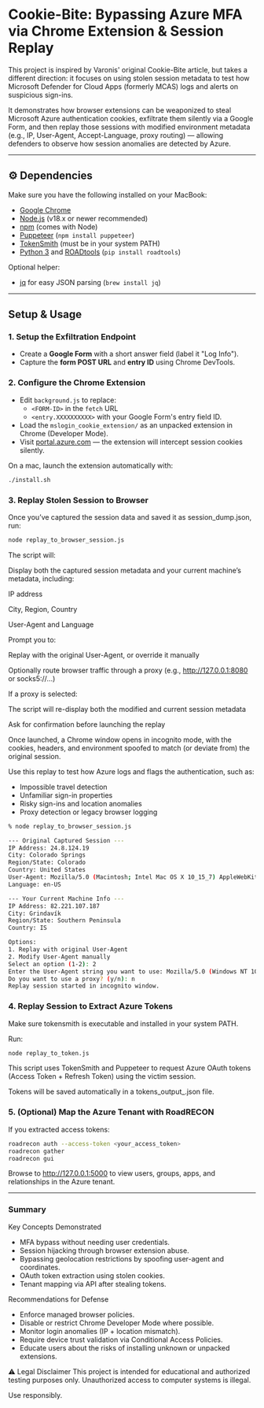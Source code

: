# Cookie-Bite: Bypassing Azure MFA via Chrome Extension & Session Replay

This project is inspired by Varonis' original Cookie-Bite article, but takes a different direction: it focuses on using stolen session metadata to test how Microsoft Defender for Cloud Apps (formerly MCAS) logs and alerts on suspicious sign-ins.

It demonstrates how browser extensions can be weaponized to steal Microsoft Azure authentication cookies, exfiltrate them silently via a Google Form, and then replay those sessions with modified environment metadata (e.g., IP, User-Agent, Accept-Language, proxy routing) — allowing defenders to observe how session anomalies are detected by Azure.

---

## ⚙️ Dependencies

Make sure you have the following installed on your MacBook:

- [Google Chrome](https://www.google.com/chrome/)
- [Node.js](https://nodejs.org/) (v18.x or newer recommended)
- [npm](https://www.npmjs.com/) (comes with Node)
- [Puppeteer](https://pptr.dev/) (`npm install puppeteer`)
- [TokenSmith](https://github.com/gladstomychaos/tokensmith) (must be in your system PATH)
- [Python 3](https://www.python.org/) and [ROADtools](https://github.com/dirkjanm/ROADtools) (`pip install roadtools`)

Optional helper:
- [jq](https://stedolan.github.io/jq/) for easy JSON parsing (`brew install jq`)

---

## Setup & Usage

### 1. Setup the Exfiltration Endpoint

- Create a **Google Form** with a short answer field (label it "Log Info").
- Capture the **form POST URL** and **entry ID** using Chrome DevTools.

### 2. Configure the Chrome Extension

- Edit `background.js` to replace:
  - `<FORM-ID>` in the `fetch` URL
  - `<entry.XXXXXXXXXX>` with your Google Form's entry field ID.
- Load the `mslogin_cookie_extension/` as an unpacked extension in Chrome (Developer Mode).
- Visit [portal.azure.com](https://portal.azure.com) — the extension will intercept session cookies silently.

On a mac, launch the extension automatically with:

```bash
./install.sh
```

### 3. Replay Stolen Session to Browser
Once you’ve captured the session data and saved it as session_dump.json, run:

```bash
node replay_to_browser_session.js
```

The script will:

Display both the captured session metadata and your current machine’s metadata, including:

IP address

City, Region, Country

User-Agent and Language

Prompt you to:

Replay with the original User-Agent, or override it manually

Optionally route browser traffic through a proxy (e.g., http://127.0.0.1:8080 or socks5://...)

If a proxy is selected:

The script will re-display both the modified and current session metadata

Ask for confirmation before launching the replay

Once launched, a Chrome window opens in incognito mode, with the cookies, headers, and environment spoofed to match (or deviate from) the original session.

Use this replay to test how Azure logs and flags the authentication, such as:
- Impossible travel detection
- Unfamiliar sign-in properties
- Risky sign-ins and location anomalies
- Proxy detection or legacy browser logging

```bash
% node replay_to_browser_session.js

--- Original Captured Session ---
IP Address: 24.8.124.19
City: Colorado Springs
Region/State: Colorado
Country: United States
User-Agent: Mozilla/5.0 (Macintosh; Intel Mac OS X 10_15_7) AppleWebKit/537.36 (KHTML, like Gecko) Chrome/136.0.0.0 Safari/537.36
Language: en-US

--- Your Current Machine Info ---
IP Address: 82.221.107.187
City: Grindavík
Region/State: Southern Peninsula
Country: IS

Options:
1. Replay with original User-Agent
2. Modify User-Agent manually
Select an option (1-2): 2
Enter the User-Agent string you want to use: Mozilla/5.0 (Windows NT 10.0; Win64; x64; rv:138.0) Gecko/20100101 Firefox/138.0
Do you want to use a proxy? (y/n): n
Replay session started in incognito window.
```

### 4. Replay Session to Extract Azure Tokens
Make sure tokensmith is executable and installed in your system PATH.

Run:
``` bash
node replay_to_token.js
```
This script uses TokenSmith and Puppeteer to request Azure OAuth tokens (Access Token + Refresh Token) using the victim session.

Tokens will be saved automatically in a tokens_output_<timestamp>.json file.

### 5. (Optional) Map the Azure Tenant with RoadRECON
If you extracted access tokens:
``` bash
roadrecon auth --access-token <your_access_token>
roadrecon gather
roadrecon gui
```
Browse to http://127.0.0.1:5000 to view users, groups, apps, and relationships in the Azure tenant.

--- 

### Summary
Key Concepts Demonstrated
- MFA bypass without needing user credentials.
- Session hijacking through browser extension abuse.
- Bypassing geolocation restrictions by spoofing user-agent and coordinates.
- OAuth token extraction using stolen cookies.
- Tenant mapping via API after stealing tokens.

Recommendations for Defense
- Enforce managed browser policies.
- Disable or restrict Chrome Developer Mode where possible.
- Monitor login anomalies (IP + location mismatch).
- Require device trust validation via Conditional Access Policies.
- Educate users about the risks of installing unknown or unpacked extensions.

⚠️ Legal Disclaimer
This project is intended for educational and authorized testing purposes only.
Unauthorized access to computer systems is illegal.

Use responsibly.
